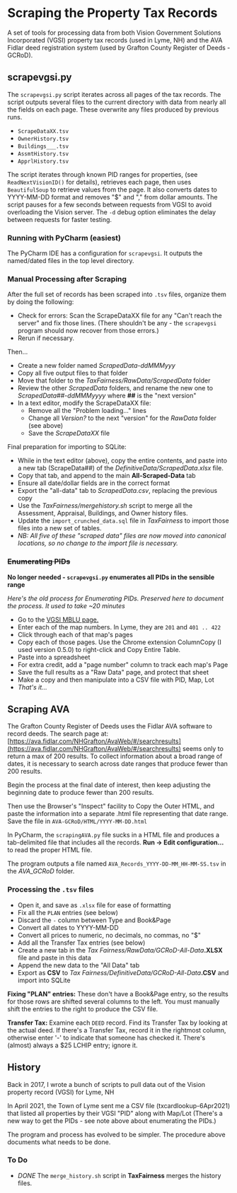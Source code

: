 # Scraping the Property Tax Records

A set of tools for processing data from both
Vision Government Solutions Incorporated (VGSI)
property tax records (used in Lyme, NH) and the
AVA Fidlar deed registration system
(used by Grafton County Register of Deeds - GCRoD).

## scrapevgsi.py

The `scrapevgsi.py` script iterates across all pages of
the tax records.
The script outputs several files to the current directory
with data from nearly all the fields on each page.
These overwrite any files produced by previous runs.

- `ScrapeDataXX.tsv`
- `OwnerHistory.tsv`
- `Buildings___.tsv`
- `AssmtHistory.tsv`
- `ApprlHistory.tsv`

The script iterates through known PID ranges for properties,
(see `ReadNextVisionID()` for details), retrieves each page,
then uses `BeautifulSoup` to retrieve values from the page.
It also converts dates to YYYY-MM-DD format and
removes "\$" and "," from dollar amounts.
The script pauses for a few seconds between requests from VGSI
to avoid overloading the Vision server.
The `-d` debug option eliminates the delay between requests
for faster testing.

### Running with PyCharm (easiest)

The PyCharm IDE has a configuration for `scrapevgsi`.
It outputs the named/dated files in the top level directory.  

### Manual Processing after Scraping

After the full set of records has been scraped into `.tsv` files,
organize them by doing the following:

* Check for errors: Scan the ScrapeDataXX file for any "Can't reach 
  the server" and fix those lines.
  (There shouldn't be any - the `scrapevgsi` program should now
  recover from those errors.)
* Rerun if necessary. 

Then... 

* Create a new folder named _ScrapedData-ddMMMyyy_
* Copy all five output files to that folder
* Move that folder to the _TaxFairness/RawData/ScrapedData_ folder
* Review the other _ScrapedData_ folders, and rename the new one 
  to _ScrapedData##-ddMMMyyyy_ where **##** is the "next version"
* In a text editor, modify the ScrapeDataXX file:
  * Remove all the "Problem loading..." lines
  * Change all _Version?_ to the next "version" for the
    _RawData_ folder (see above)
  * Save the _ScrapeDataXX_ file

Final preparation for importing to SQLite:

* While in the text editor (above), copy the entire contents,
  and paste into a new tab (ScrapeData##) of the
  _DefinitiveData/ScrapedData.xlsx_ file.
* Copy that tab, and append to the main **All-Scraped-Data** tab
* Ensure all date/dollar fields are in the correct format
* Export the "all-data" tab to _ScrapedData.csv_,
  replacing the previous copy
* Use the _TaxFairness/mergehistory.sh_ script to merge all the
  Assessment, Appraisal, Buildings, and Owner history files.
* Update the `import_crunched_data.sql` file in
  _TaxFairness_ to import those files into a new set of tables.
* _NB: All five of these "scraped data" files are now moved into
  canonical locations, so no change to the import file
  is necessary._

### ~~Enumerating PIDs~~

**No longer needed - `scrapevgsi.py` enumerates all PIDs in the sensible range**

_Here's the old process for Enumerating PIDs.
Preserved here to document the process. It used to take ~20 minutes_

* Go to the [VGSI MBLU page.](https://gis.vgsi.com/lymeNH/Search.aspx)
* Enter each of the map numbers.
  In Lyme, they are `201` and `401 .. 422`
* Click through each of that map's pages
* Copy each of those pages. Use the Chrome extension ColumnCopy (I used version 0.5.0) to right-click and Copy Entire Table.
* Paste into a spreadsheet
* For extra credit, add a "page number" column to track each map's Page
* Save the full results as a "Raw Data" page, and protect that sheet
* Make a copy and then manipulate into a CSV file with PID, Map, Lot
* _That's it..._

## Scraping AVA

The Grafton County Register of Deeds uses the Fidlar AVA software
to record deeds.
The search page at: 
[https://ava.fidlar.com/NHGrafton/AvaWeb/#/searchresults](https://ava.fidlar.com/NHGrafton/AvaWeb/#/searchresults)
seems only to return a max of 200 results.
To collect information about a broad range of dates, it is necessary to 
search across date ranges that produce fewer than 200 results.

Begin the process at the final date of interest, then keep adjusting
the beginning date to produce fewer than 200 results.

Then use the Browser's "Inspect" facility to Copy the Outer HTML,
and paste the information into a separate .html file representing
that date range. Save the file in `AVA-GCRoD/HTML/YYYY-MM-DD.html`

In PyCharm, the `scrapingAVA.py` file sucks in a HTML file
and produces a tab-delimited file that includes all the records. 
**Run -> Edit configuration...** to read the proper HTML file.

The program outputs a file named `AVA_Records_YYYY-DD-MM_HH-MM-SS.tsv` in the _AVA_GCRoD_ folder.

### Processing the `.tsv` files

* Open it, and save as `.xlsx` file for ease of formatting
* Fix all the `PLAN` entries (see below)
* Discard the `-` column between Type and Book&Page
* Convert all dates to YYYY-MM-DD
* Convert all prices to numeric, no decimals, no commas, no "$"
* Add all the Transfer Tax entries (see below)
* Create a new tab in the 
_Tax Fairness/RawData/GCRoD-All-Data_**.XLSX** file
and paste in this data
* Append the new data to the "All Data" tab 
* Export as **CSV** to _Tax Fairness/DefinitiveData/GCRoD-All-Data_**.CSV**
and import into SQLite

**Fixing "PLAN" entries:** These don't have a Book&Page entry, so the results
for those rows are shifted several columns to the left.
You must manually shift the entries to the right to produce the CSV file.

**Transfer Tax:** Examine each `DEED` record.
Find its Transfer Tax by looking at the actual deed. 
If there's a Transfer Tax, record it in the rightmost column,
otherwise enter '-' to indicate that someone has checked it.
There's (almost) always a \$25 LCHIP entry; ignore it.

## History

Back in 2017, I wrote a bunch of scripts to pull data out of the Vision property record (VGSI) for Lyme, NH

In April 2021, the Town of Lyme sent me a CSV file (txcardlookup-6Apr2021)
that listed all properties by their VGSI "PID" along with Map/Lot
(There's a new way to get the PIDs - see note above about enumerating the PIDs.)

The program and process has evolved to be simpler.
The procedure above documents what needs to be done.

### To Do

* _DONE_ The `merge_history.sh` script in **TaxFairness** merges the history files. 
